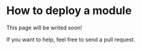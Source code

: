 # How to deploy a module

This page will be writed soon!

If you want to help, feel free to send a pull request.